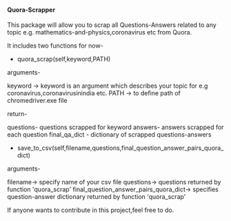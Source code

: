 #### Quora-Scrapper ######

This package will allow you to scrap all Questions-Answers related to any topic e.g. mathematics-and-physics,coronavirus etc from Quora.

It includes two functions for now-

* quora_scrap(self,keyword,PATH) 

arguments-

keyword -> keyword is an argument which describes your topic for e.g coronavirus,coronavirusinindia etc.
PATH -> to define path of chromedriver.exe file

return-

questions- questions scrapped for keyword 
answers- answers scrapped for each question
final_qa_dict - dictionary of scrapped questions-answers

* save_to_csv(self,filename,questions,final_question_answer_pairs_quora_dict)

arguments-

filename-> specify name of your csv file
questions-> questions returned by function 'quora_scrap'
final_question_answer_pairs_quora_dict-> specifies question-answer dictionary returned by function 'quora_scrap'



If anyone wants to contribute in this project,feel free to do.

